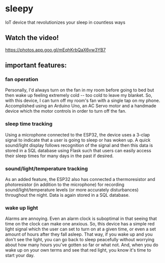 # sleepy
IoT device that revolutionizes your sleep in countless ways

## Watch the video!
https://photos.app.goo.gl/mEqhKrbQaX6vw3YB7

## important features:

### fan operation
Personally, I'd always turn on the fan in my room before going to bed but then wake up feeling extremely cold -- too cold to leave my blanket. So, with this device, I can turn off my room's fan with a single tap on my phone. Accomplished using an Arduino Uno, an AC Servo motor and a handmade device which the motor controls in order to turn off the fan. 

### sleep time tracking
Using a microphone connected to the ESP32, the device uses a 3-clap signal to indicate that a user is going to sleep or has woken up. A quick sound/light display follows recognition of the signal and then this data is stored in a SQL database using Flask such that users can easily access their sleep times for many days in the past if desired.

### sound/light/temperature tracking
As an added feature, the ESP32 also has connected a thermoresistor and photoresistor (in addition to the microphone) for recording sound/light/temperature levels (or more accurately disturbances) throughout the night. Data is again stored in a SQL database.

### wake up light
Alarms are annoying. Even an alarm clock is suboptimal in that seeing that time on the clock can make one anxious. So, this device has a simple red light signal which the user can set to turn on at a given time, or even a set amount of hours after they fall asleep. That way, if you wake up and you don't see the light, you can go back to sleep peacefully without worrying about how many hours you've gotten so far or what not. And, when you do wake up on your own terms and see that red light, you know it's time to start your day.
